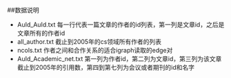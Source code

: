 ##数据说明
 - AuId_AuId.txt 每一行代表一篇文章的作者的id列表，第一列是文章id，之后是文章所有的作者id
 - all_author.txt 截止到2005年的cs领域所有作者的列表
 - ncols.txt 作者之间和合作关系的适合igraph读取的edge对
 - AuId_Academic_net.txt 第一列为作者id，第二列为文章id，第三列为该文章截止到2005年的引用数，第四到第七列为会议或者期刊的id和名字